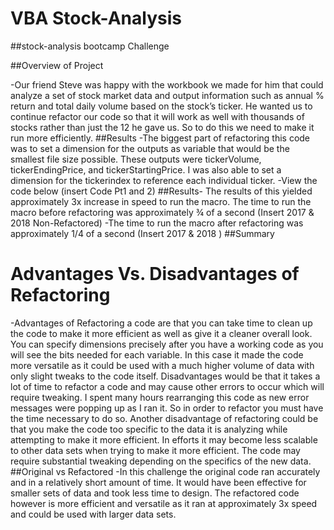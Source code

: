 # **VBA Stock-Analysis**
##stock-analysis bootcamp Challenge

##Overview of Project

-Our friend Steve was happy with the workbook we made for him that could analyze a set of stock market data and output information such as annual % return and total daily volume based on the stock’s ticker. He wanted us to continue refactor our code so that it will work as well with thousands of stocks rather than just the 12 he gave us. So to do this we need to make it run more efficiently.
##Results
-The biggest part of refactoring this code was to set a dimension for the outputs as variable that would be the smallest file size possible. These outputs were tickerVolume, tickerEndingPrice, and tickerStartingPrice. I was also able to set a dimension for the tickerindex to reference each individual ticker.
-View the code below
(insert Code Pt1 and 2)
##Results- The results of this yielded approximately 3x increase in speed to run the macro. The time to run the macro before refactoring was approximately ¾ of a second (Insert 2017 & 2018 Non-Refactored)
-The time to run the macro after refactoring was approximately 1/4 of a second (Insert 2017 & 2018 )
##Summary
# Advantages Vs. Disadvantages of Refactoring
-Advantages of Refactoring a code are that you can take time to clean up the code to make it more efficient as well as give it a cleaner overall look. You can specify dimensions precisely after you have a working code as you will see the bits needed for each variable. In this case it made the code more versatile as it could be used with a much higher volume of data with only slight tweaks to the code itself. Disadvantages would be that it takes a lot of time to refactor a code and may cause other errors to occur which will require tweaking. I spent many hours rearranging this code as new error messages were popping up as I ran it. So in order to refactor you must have the time necessary to do so. Another disadvantage of refactoring could be that you make the code too specific to the data it is analyzing while attempting to make it more efficient. In efforts it may become less scalable to other data sets when trying to make it more efficient. The code may require substantial tweaking depending on the specifics of the new data.
##Original vs Refactored
-In this challenge the original code ran accurately and in a relatively short amount of time. It would have been effective for smaller sets of data and took less time to design. The refactored code however is more efficient and versatile as it ran at approximately 3x speed and could be used with larger data sets.
